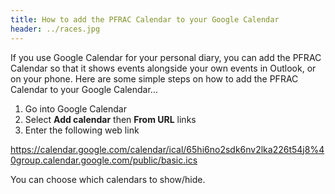 ```yaml
---
title: How to add the PFRAC Calendar to your Google Calendar
header: ../races.jpg
---
```


If you use Google Calendar for your personal diary, you can add the PFRAC Calendar so that it shows events alongside your own events in Outlook, or on your phone. Here are some simple steps on how to add the PFRAC Calendar to your Google Calendar...

1. Go into Google Calendar
2. Select **Add calendar** then **From URL** links
3. Enter the following web link

https://calendar.google.com/calendar/ical/65hi6no2sdk6nv2lka226t54j8%40group.calendar.google.com/public/basic.ics

You can choose which calendars to show/hide.
